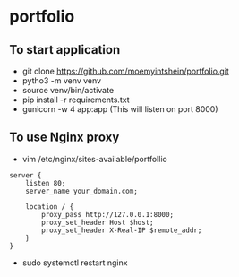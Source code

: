 # portfolio


## To start application

- git clone https://github.com/moemyintshein/portfolio.git
- pytho3 -m venv venv
- source venv/bin/activate
- pip install -r requirements.txt
- gunicorn -w 4 app:app    (This will listen on port 8000)


## To use Nginx proxy

- vim /etc/nginx/sites-available/portfollio
```
server {
    listen 80;
    server_name your_domain.com;

    location / {
        proxy_pass http://127.0.0.1:8000;
        proxy_set_header Host $host;
        proxy_set_header X-Real-IP $remote_addr;
    }
}
```
- sudo systemctl restart nginx
